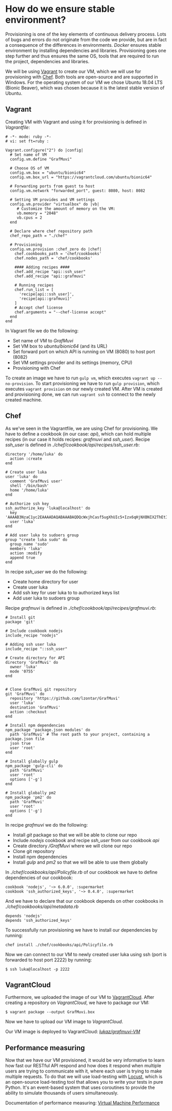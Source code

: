 # How do we ensure stable environment?

Provisioning is one of the key elements of continuous delivery process. Lots of bugs and errors do not originate from the code we provide, but are in fact a consequence of the differences in environments. _Docker_ ensures stable environment by installing dependencies and libraries. Provisioning goes one step further and thus ensures the same OS, tools that are required to run the project, dependencies and libraries.

We will be using [Vagrant](https://www.vagrantup.com/) to create our VM, which we will use for provisioning with [Chef](https://www.chef.io/). Both tools are open-source and are supported in Windows. For the operating system of our VM we chose Ubuntu 18.04 LTS \(Bionic Beaver\), which was chosen because it is the latest stable version of Ubuntu.

## Vagrant

Creating VM with Vagrant and using it for provisioning is defined in _Vagrantfile_:

```text
# -*- mode: ruby -*-
# vi: set ft=ruby :

Vagrant.configure("2") do |config|
  # Set name of VM
  config.vm.define "GrafMuvi"

  # Choose OS of VM
  config.vm.box = "ubuntu/bionic64"
  config.vm.box_url = "https://vagrantcloud.com/ubuntu/bionic64"

  # Forwarding ports from guest to host
  config.vm.network "forwarded_port", guest: 8080, host: 8082

  # Setting VM provides and VM settings
  config.vm.provider "virtualbox" do |vb|
     # Customize the amount of memory on the VM:
     vb.memory = "2048"
     vb.cpus = 2
  end

  # Declare where chef repository path
  chef_repo_path = "./chef"

  # Provisioning
  config.vm.provision :chef_zero do |chef|
    chef.cookbooks_path = 'chef/cookbooks'
    chef.nodes_path = 'chef/cookbooks'

    #### Adding recipes ####
    chef.add_recipe "api::ssh_user"
    chef.add_recipe "api::grafmuvi"

    # Running recipes
    chef.run_list = [
      'recipe[api::ssh_user]',
      'recipe[api::grafmuvi]'
    ]
    # Accept chef license
    chef.arguments = "--chef-license accept"
  end
end
```

In Vagrant file we do the following:

* Set name of VM to _GrafMuvi_
* Set VM box to _ubuntu/bionic64_ \(and its URL\)
* Set forward port on which API is running on VM \(8080\) to host port \(8082\)
* Set VM settings provider and its settings \(memory, CPU\)
* Provisioning with Chef

To create an image we have to run `gulp vm`, which executes `vagrant up --no-provision`. To start provisioning we have to run `gulp provision`, which executes `vagrant provision` on our newly created VM. After VM is created and provisioning done, we can run `vagrant ssh` to connect to the newly created machine.

## Chef

As we've seen in the Vagrantfile, we are using Chef for provisioning. We have to define a cookbook \(in our case: _api_\), which can hold multiple recipes \(in our case it holds recipes: _grafmuvi_ and _ssh\_user_\). Recipe _ssh\_user_ is defined in _./chef/cookbook/api/recipes/ssh\_user.rb_:

```text
directory '/home/luka' do
  action :create
end

# Create user luka
user 'luka' do
  comment 'GrafMuvi user'
  shell '/bin/bash'
  home '/home/luka'
end

# Authorize ssh key
ssh_authorize_key 'luka@localhost' do
  key 'AAAAB3NzaC1yc2EAAAADAQABAAABAQDQcWxjhCasf5ugXhUIc5+Izx6qHjNXBNIX2ThEtIOx9qBecMOsE9bTprQDp855kRT9rZbtp5DtILWx6MHlNg/...
  user 'luka'
end

# Add user luka to sudoers group
group "create luka sudo" do
  group_name 'sudo'
  members 'luka'
  action :modify
  append true
end
```

In recipe _ssh\_user_ we do the following:

* Create home directory for user
* Create user luka
* Add ssh key for user luka to to authorized keys list
* Add user luka to sudoers group

Recipe _grafmuvi_ is defined in _./chef/cookbook/api/recipes/grafmuvi.rb_:

```text
# Install git
package 'git'

# Include cookbook nodejs
include_recipe "nodejs"

# Adding ssh user luka
include_recipe "::ssh_user"

# Create directory for API
directory 'GrafMuvi' do
  owner 'luka'
  mode '0755'
end


# Clone GrafMuvi git repository
git 'GrafMuvi' do
  repository 'https://github.com/lzontar/GrafMuvi'
  user 'luka'
  destination 'GrafMuvi'
  action :checkout
end

# Install npm dependencies
npm_package 'package.json modules' do
  path 'GrafMuvi' # The root path to your project, containing a package.json file
  json true
  user 'root'
end

# Install globally gulp
npm_package 'gulp-cli' do
  path 'GrafMuvi'
  user 'root'
  options ['-g']
end

# Install globally pm2
npm_package 'pm2' do
  path 'GrafMuvi'
  user 'root'
  options ['-g']
end
```

In recipe _grafmuvi_ we do the following:

* Install _git_ package so that we will be able to clone our repo
* Include _nodejs_ cookbook and recipe _ssh\_user_ from our cookbook _api_
* Create directory _/GrafMuvi_ where we will clone our repo
* Clone git repository
* Install npm dependencies
* Install _gulp_  and _pm2_ so that we will be able to use them globally

In _./chef/cookbooks/api/Policyfile.rb_ of our cookbook we have to define dependencies of our cookbook:

```text
cookbook 'nodejs', '~> 6.0.0', :supermarket
cookbook 'ssh_authorized_keys', '~> 0.4.0', :supermarket
```

And we have to declare that our cookbook depends on other cookbooks in _./chef/cookbooks/api/metadata.rb_

```text
depends 'nodejs'
depends 'ssh_authorized_keys'
```

To successfully run provisioning we have to install our dependencies by running:

```text
chef install ./chef/cookbooks/api/Policyfile.rb
```

Now we can connect to our VM to newly created user luka using ssh \(port is forwarded to host port 2222\) by running:

```text
$ ssh luka@localhost -p 2222
```

## VagrantCloud

Furthermore, we uploaded the image of our VM to [VagrantCloud](https://app.vagrantup.com/). After creating a repository on _VagrantCloud_, we have to package our VM:

```text
$ vagrant package --output GrafMuvi.box
```

Now we have to upload our VM image to _VagrantCloud_.

Our VM image is deployed to VagrantCloud: [_lukaz/grafmuvi-VM_](https://app.vagrantup.com/lukaz/boxes/grafmuvi)

## Performance measuring

Now that we have our VM provisioned, it would be very informative to learn how fast our RESTful API respond and how does it respond when multiple users are trying to communicate with it, where each user is trying to make multiple requests. To do that we will use load-testing with [Locust](https://locust.io/), which is an open-source load-testing tool that allows you to write your tests in pure Python. It's an event-based system that uses coroutines to provide the ability to simulate thousands of users simultaneously.

Documentation of performance measuring: [Virtual Machine Performance](https://github.com/lzontar/GrafMuvi/blob/master/docs/VM_Performance.md)

